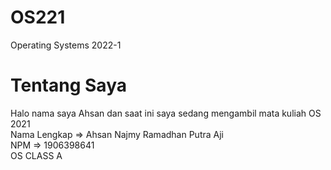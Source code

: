 # OS221
Operating Systems 2022-1
# Tentang Saya
Halo nama saya Ahsan dan saat ini saya sedang mengambil mata kuliah OS 2021  
Nama Lengkap => Ahsan Najmy Ramadhan Putra Aji  
NPM => 1906398641   
OS CLASS A  

